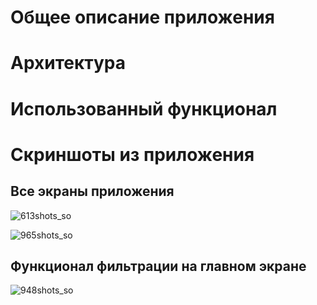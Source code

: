 # Общее описание приложения

# Архитектура

# Использованный функционал

# Скриншоты из приложения

## Все экраны приложения 

![613shots_so](https://github.com/user-attachments/assets/33042a0c-8100-43f0-8f3e-9b200029b6ba)

![965shots_so](https://github.com/user-attachments/assets/3a65fcf6-0eb2-46e7-a7ee-90ae7f5bb702)

## Функционал фильтрации на главном экране

![948shots_so](https://github.com/user-attachments/assets/784aabee-5257-430d-84a0-3451bd8c757a)
